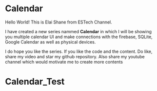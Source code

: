 # Calendar

Hello World! This is Elai Shane from ESTech Channel.

I have created a new series nammed **Calendar** in which I will be showing you multiple calendar UI and make connections with the firebase, SQLite, Google Calendar as well as physical devices.

I do hope you like the series.
If you like the code and the content. Do like, share my video and star my github repository. Also share my youtube channel which would motivate me to create more contents
 
# Calendar_Test
